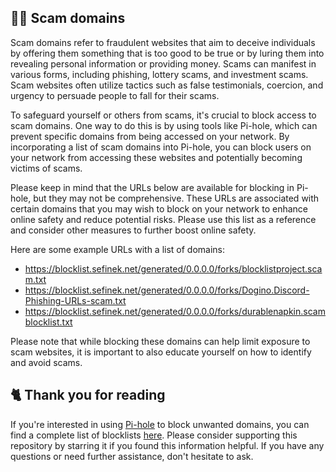 ## 🕵️‍♀️ Scam domains
Scam domains refer to fraudulent websites that aim to deceive individuals by offering them something that is too good to be true or by luring them into revealing personal information or providing money.
Scams can manifest in various forms, including phishing, lottery scams, and investment scams.
Scam websites often utilize tactics such as false testimonials, coercion, and urgency to persuade people to fall for their scams.

To safeguard yourself or others from scams, it's crucial to block access to scam domains.
One way to do this is by using tools like Pi-hole, which can prevent specific domains from being accessed on your network.
By incorporating a list of scam domains into Pi-hole, you can block users on your network from accessing these websites and potentially becoming victims of scams.

Please keep in mind that the URLs below are available for blocking in Pi-hole, but they may not be comprehensive.
These URLs are associated with certain domains that you may wish to block on your network to enhance online safety and reduce potential risks.
Please use this list as a reference and consider other measures to further boost online safety.

Here are some example URLs with a list of domains:
- https://blocklist.sefinek.net/generated/0.0.0.0/forks/blocklistproject.scam.txt
- https://blocklist.sefinek.net/generated/0.0.0.0/forks/Dogino.Discord-Phishing-URLs-scam.txt
- https://blocklist.sefinek.net/generated/0.0.0.0/forks/durablenapkin.scamblocklist.txt

Please note that while blocking these domains can help limit exposure to scam websites, it is important to also educate yourself on how to identify and avoid scams.

## 🐈 Thank you for reading
If you're interested in using [Pi-hole](../What%20is%20Pi-hole.md) to block unwanted domains, you can find a complete list of blocklists [here](../../lists/md/Pi-hole.md).
Please consider supporting this repository by starring it if you found this information helpful.
If you have any questions or need further assistance, don't hesitate to ask.